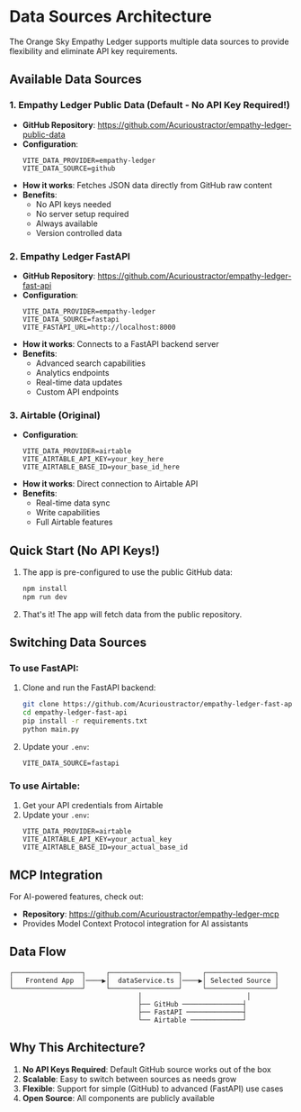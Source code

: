 # Data Sources Architecture

The Orange Sky Empathy Ledger supports multiple data sources to provide flexibility and eliminate API key requirements.

## Available Data Sources

### 1. **Empathy Ledger Public Data** (Default - No API Key Required!)
- **GitHub Repository**: https://github.com/Acurioustractor/empathy-ledger-public-data
- **Configuration**: 
  ```
  VITE_DATA_PROVIDER=empathy-ledger
  VITE_DATA_SOURCE=github
  ```
- **How it works**: Fetches JSON data directly from GitHub raw content
- **Benefits**: 
  - No API keys needed
  - No server setup required
  - Always available
  - Version controlled data

### 2. **Empathy Ledger FastAPI**
- **GitHub Repository**: https://github.com/Acurioustractor/empathy-ledger-fast-api
- **Configuration**:
  ```
  VITE_DATA_PROVIDER=empathy-ledger
  VITE_DATA_SOURCE=fastapi
  VITE_FASTAPI_URL=http://localhost:8000
  ```
- **How it works**: Connects to a FastAPI backend server
- **Benefits**:
  - Advanced search capabilities
  - Analytics endpoints
  - Real-time data updates
  - Custom API endpoints

### 3. **Airtable** (Original)
- **Configuration**:
  ```
  VITE_DATA_PROVIDER=airtable
  VITE_AIRTABLE_API_KEY=your_key_here
  VITE_AIRTABLE_BASE_ID=your_base_id_here
  ```
- **How it works**: Direct connection to Airtable API
- **Benefits**:
  - Real-time data sync
  - Write capabilities
  - Full Airtable features

## Quick Start (No API Keys!)

1. The app is pre-configured to use the public GitHub data:
   ```bash
   npm install
   npm run dev
   ```

2. That's it! The app will fetch data from the public repository.

## Switching Data Sources

### To use FastAPI:
1. Clone and run the FastAPI backend:
   ```bash
   git clone https://github.com/Acurioustractor/empathy-ledger-fast-api
   cd empathy-ledger-fast-api
   pip install -r requirements.txt
   python main.py
   ```

2. Update your `.env`:
   ```
   VITE_DATA_SOURCE=fastapi
   ```

### To use Airtable:
1. Get your API credentials from Airtable
2. Update your `.env`:
   ```
   VITE_DATA_PROVIDER=airtable
   VITE_AIRTABLE_API_KEY=your_actual_key
   VITE_AIRTABLE_BASE_ID=your_actual_base_id
   ```

## MCP Integration

For AI-powered features, check out:
- **Repository**: https://github.com/Acurioustractor/empathy-ledger-mcp
- Provides Model Context Protocol integration for AI assistants

## Data Flow

```
┌─────────────────┐     ┌─────────────────┐     ┌─────────────────┐
│   Frontend App  │────▶│  dataService.ts │────▶│ Selected Source │
└─────────────────┘     └─────────────────┘     └─────────────────┘
                                │                          │
                                ├── GitHub ───────────────┤
                                ├── FastAPI ──────────────┤
                                └── Airtable ─────────────┘
```

## Why This Architecture?

1. **No API Keys Required**: Default GitHub source works out of the box
2. **Scalable**: Easy to switch between sources as needs grow
3. **Flexible**: Support for simple (GitHub) to advanced (FastAPI) use cases
4. **Open Source**: All components are publicly available